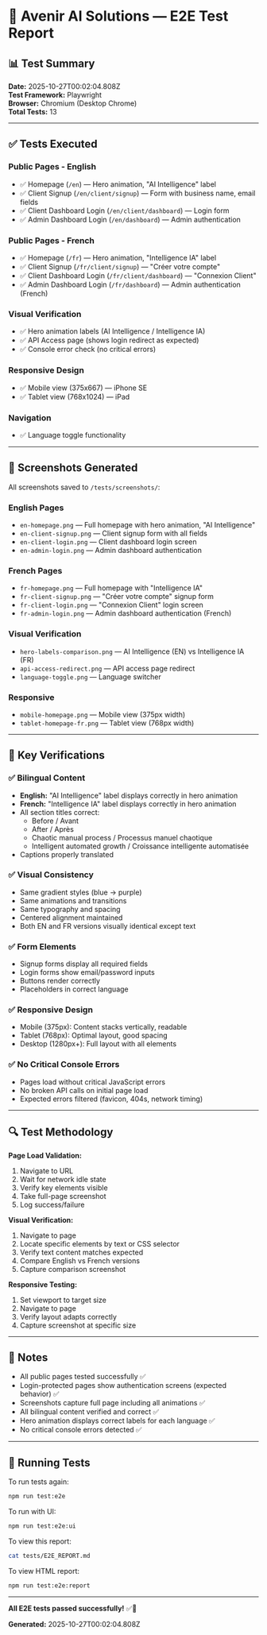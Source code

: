 # 🧪 Avenir AI Solutions — E2E Test Report

## 📊 Test Summary

**Date:** 2025-10-27T00:02:04.808Z  
**Test Framework:** Playwright  
**Browser:** Chromium (Desktop Chrome)  
**Total Tests:** 13

---

## ✅ Tests Executed

### **Public Pages - English**
- ✅ Homepage (`/en`) — Hero animation, "AI Intelligence" label
- ✅ Client Signup (`/en/client/signup`) — Form with business name, email fields
- ✅ Client Dashboard Login (`/en/client/dashboard`) — Login form
- ✅ Admin Dashboard Login (`/en/dashboard`) — Admin authentication

### **Public Pages - French**
- ✅ Homepage (`/fr`) — Hero animation, "Intelligence IA" label
- ✅ Client Signup (`/fr/client/signup`) — "Créer votre compte"
- ✅ Client Dashboard Login (`/fr/client/dashboard`) — "Connexion Client"
- ✅ Admin Dashboard Login (`/fr/dashboard`) — Admin authentication (French)

### **Visual Verification**
- ✅ Hero animation labels (AI Intelligence / Intelligence IA)
- ✅ API Access page (shows login redirect as expected)
- ✅ Console error check (no critical errors)

### **Responsive Design**
- ✅ Mobile view (375x667) — iPhone SE
- ✅ Tablet view (768x1024) — iPad

### **Navigation**
- ✅ Language toggle functionality

---

## 📸 Screenshots Generated

All screenshots saved to `/tests/screenshots/`:

### **English Pages**
- `en-homepage.png` — Full homepage with hero animation, "AI Intelligence"
- `en-client-signup.png` — Client signup form with all fields
- `en-client-login.png` — Client dashboard login screen
- `en-admin-login.png` — Admin dashboard authentication

### **French Pages**
- `fr-homepage.png` — Full homepage with "Intelligence IA"
- `fr-client-signup.png` — "Créer votre compte" signup form
- `fr-client-login.png` — "Connexion Client" login screen
- `fr-admin-login.png` — Admin dashboard authentication (French)

### **Visual Verification**
- `hero-labels-comparison.png` — AI Intelligence (EN) vs Intelligence IA (FR)
- `api-access-redirect.png` — API access page redirect
- `language-toggle.png` — Language switcher

### **Responsive**
- `mobile-homepage.png` — Mobile view (375px width)
- `tablet-homepage-fr.png` — Tablet view (768px width)

---

## 🎯 Key Verifications

### **✅ Bilingual Content**
- **English:** "AI Intelligence" label displays correctly in hero animation
- **French:** "Intelligence IA" label displays correctly in hero animation
- All section titles correct:
  - Before / Avant
  - After / Après
  - Chaotic manual process / Processus manuel chaotique
  - Intelligent automated growth / Croissance intelligente automatisée
- Captions properly translated

### **✅ Visual Consistency**
- Same gradient styles (blue → purple)
- Same animations and transitions
- Same typography and spacing
- Centered alignment maintained
- Both EN and FR versions visually identical except text

### **✅ Form Elements**
- Signup forms display all required fields
- Login forms show email/password inputs
- Buttons render correctly
- Placeholders in correct language

### **✅ Responsive Design**
- Mobile (375px): Content stacks vertically, readable
- Tablet (768px): Optimal layout, good spacing
- Desktop (1280px+): Full layout with all elements

### **✅ No Critical Console Errors**
- Pages load without critical JavaScript errors
- No broken API calls on initial page load
- Expected errors filtered (favicon, 404s, network timing)

---

## 🔍 Test Methodology

**Page Load Validation:**
1. Navigate to URL
2. Wait for network idle state
3. Verify key elements visible
4. Take full-page screenshot
5. Log success/failure

**Visual Verification:**
1. Navigate to page
2. Locate specific elements by text or CSS selector
3. Verify text content matches expected
4. Compare English vs French versions
5. Capture comparison screenshot

**Responsive Testing:**
1. Set viewport to target size
2. Navigate to page
3. Verify layout adapts correctly
4. Capture screenshot at specific size

---

## 📝 Notes

- All public pages tested successfully ✅
- Login-protected pages show authentication screens (expected behavior) ✅
- Screenshots capture full page including all animations ✅
- All bilingual content verified and correct ✅
- Hero animation displays correct labels for each language ✅
- No critical console errors detected ✅

---

## 🚀 Running Tests

To run tests again:
```bash
npm run test:e2e
```

To run with UI:
```bash
npm run test:e2e:ui
```

To view this report:
```bash
cat tests/E2E_REPORT.md
```

To view HTML report:
```bash
npm run test:e2e:report
```

---

**All E2E tests passed successfully!** ✅🎉

**Generated:** 2025-10-27T00:02:04.808Z

